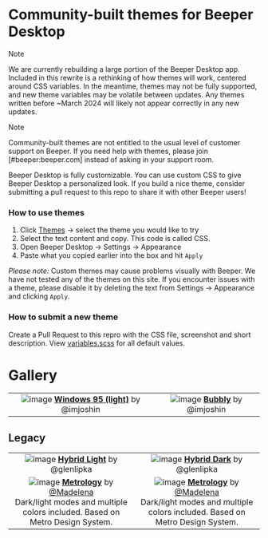 # Community-built themes for Beeper Desktop

> [!NOTE]
> We are currently rebuilding a large portion of the Beeper Desktop app. Included in this rewrite is a rethinking of how themes will work, centered around CSS variables.
> In the meantime, themes may not be fully supported, and new theme variables may be volatile between updates.
> Any themes written before ~March 2024 will likely not appear correctly in any new updates.

> [!NOTE]
> Community-built themes are not entitled to the usual level of customer support
> on Beeper. If you need help with themes, please
> join [#beeper:beeper.com] instead of asking in your support room.

Beeper Desktop is fully customizable. You can use custom CSS to give Beeper Desktop a personalized look. If you build a nice theme, consider submitting a pull request to this repo to share it with other Beeper users!


### How to use themes
1. Click [Themes](https://github.com/beeper/themes/tree/main/themes) -> select the theme you would like to try 
2. Select the text content and copy. This code is called CSS.
3. Open Beeper Desktop -> Settings -> Appearance 
4. Paste what you copied earlier into the box and hit `Apply`

*Please note:* Custom themes may cause problems visually with Beeper. We have not tested any of the themes on this site. If you encounter issues with a theme, please disable it by deleting the text from Settings -> Appearance and clicking `Apply`.


### How to submit a new theme

Create a Pull Request to this repro with the CSS file, screenshot and short description.
View [variables.scss](https://github.com/beeper/themes/tree/main/variables.scss) for all default values.


# Gallery

| | |
|:---:|:---:|
| ![image](https://github.com/beeper/themes/blob/main/themes/windows95.png) [**Windows 95 (light)**](https://github.com/beeper/themes/blob/main/themes/windows95.css) by @imjoshin | ![image](https://github.com/beeper/themes/blob/main/themes/bubbly.png) [**Bubbly**](https://github.com/beeper/themes/blob/main/themes/bubbly.css) by @imjoshin |



## Legacy

| | |
|:---:|:---:|
| ![image](https://user-images.githubusercontent.com/1048265/192404286-6120c693-586f-4374-8ff0-a7a4ec267202.png) [**Hybrid Light**](https://github.com/beeper/themes/blob/main/legacy/glenlipka-hybrid-light.css) by @glenlipka | ![image](https://user-images.githubusercontent.com/1048265/192404393-a95a0299-19da-4afe-8de4-da4fe8c44ca9.png) [**Hybrid Dark**](https://github.com/beeper/themes/blob/main/legacy/glenlipka-hybrid-dark.css) by @glenlipka |
| ![image](https://user-images.githubusercontent.com/4341881/184789029-0a8f03bc-1691-4998-875a-90f79d6bab82.png) [**Metrology**](https://github.com/Madelena/metrology-for-beeper) by [@Madelena](https://github.com/Madelena) <br/> Dark/light modes and multiple colors included. Based on Metro Design System. | ![image](https://user-images.githubusercontent.com/4341881/184405906-45f67b70-dd0b-4457-8d55-8633cf497abc.png) [**Metrology**](https://github.com/Madelena/metrology-for-beeper) by [@Madelena](https://github.com/Madelena) <br/> Dark/light modes and multiple colors included. Based on Metro Design System. | 
